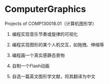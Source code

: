 # ComputerGraphics
Projects of COMP130018.01（计算机图形学）

1. 编程实现音乐节奏或旋律的可视化

2. 编程实现图形的某个人机交互，如拖拽、伸缩等 
3. 编程画一个真实感静态景物 
4. 自制一个Flash动画 
5. 自选一篇英文图形学文献，将其翻译为中文